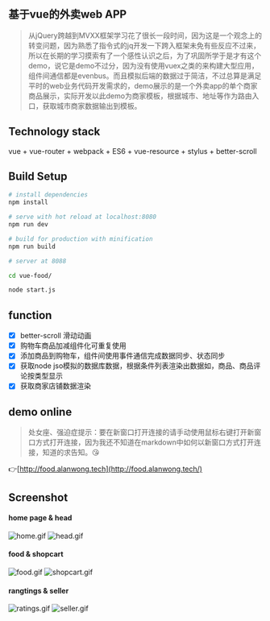 ## 基于vue的外卖web APP

> 从jQuery跨越到MVXX框架学习花了很长一段时间，因为这是一个观念上的转变问题，因为熟悉了指令式的jq开发一下跨入框架未免有些反应不过来，所以在长期的学习摸索有了一个感性认识之后，为了巩固所学于是才有这个demo，说它是demo不过分，因为没有使用vuex之类的来构建大型应用，组件间通信都是evenbus。而且模拟后端的数据过于简洁，不过总算是满足平时的web业务代码开发需求的，demo展示的是一个外卖app的单个商家商品展示，实际开发以此demo为商家模板，根据城市、地址等作为路由入口，获取城市商家数据输出到模板。

## Technology stack
vue + vue-router + webpack + ES6 + vue-resource + stylus + better-scroll

## Build Setup

``` bash
# install dependencies
npm install

# serve with hot reload at localhost:8080
npm run dev

# build for production with minification
npm run build

# server at 8088

cd vue-food/

node start.js

```

## function

- [x] better-scroll 滑动动画
- [x] 购物车商品加减组件化可重复使用
- [x] 添加商品到购物车，组件间使用事件通信完成数据同步、状态同步
- [x] 获取node jso模拟的数据库数据，根据条件列表渲染出数据如，商品、商品评论按类型显示
- [x] 获取商家店铺数据渲染

## demo online

> 处女座、强迫症提示：要在新窗口打开连接的请手动使用鼠标右键打开新窗口方式打开连接，因为我还不知道在markdown中如何以新窗口方式打开连接，知道的求告知。:kissing_heart:

:point_right:[http://food.alanwong.tech](http://food.alanwong.tech/)

## Screenshot

#### home page & head
<img src="https://img.alicdn.com/imgextra/i3/690341282/TB2KWqvnxRDOuFjSZFzXXcIipXa_!!690341282.gif" alt=" home.gif"/> <img src="https://img.alicdn.com/imgextra/i2/690341282/TB2OXeOtAqvpuFjSZFhXXaOgXXa_!!690341282.gif" alt=" head.gif"/>
#### food & shopcart
<img src="https://img.alicdn.com/imgextra/i1/690341282/TB2rPzEtypnpuFjSZFkXXc4ZpXa_!!690341282.gif" alt=" food.gif"/> <img src="https://img.alicdn.com/imgextra/i1/690341282/TB2wZIQql8lpuFjSspaXXXJKpXa_!!690341282.gif" alt=" shopcart.gif"/>
#### rangtings & seller
<img src="https://img.alicdn.com/imgextra/i2/690341282/TB2jyzptyRnpuFjSZFCXXX2DXXa_!!690341282.gif" alt=" ratings.gif"/> <img src="https://img.alicdn.com/imgextra/i3/690341282/TB2p9ZbqhXkpuFjy0FiXXbUfFXa_!!690341282.gif" alt=" seller.gif"/>
